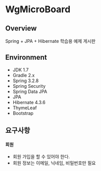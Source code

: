 WgMicroBoard
============

<h2>Overview</h2>
Spring + JPA + Hibernate 학습용 예제 게시판

<h2>Environment</h2>
<ul>
  <li>JDK 1.7</li>
  <li>Gradle 2.x</li>
  <li>Spring 3.2.8</li>
  <li>Spring Security</li>
  <li>Spring Data JPA</li>
  <li>JPA</li>
  <li>Hibernate 4.3.6</li>
  <li>ThymeLeaf</li>
  <li>Bootstrap</li>
</ul>

<h2>요구사항</h2>
<h4>회원</h4>
<ul>
  <li>회원 가입을 할 수 있어야 한다.</li>
  <li>회원 정보는 이메일, 닉네임, 비밀번호만 필요</li>
</ul>
